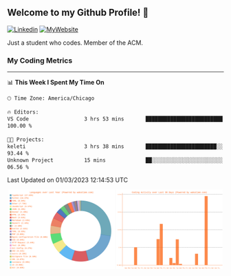 ## Welcome to my Github Profile! 👋

[![Linkedin](https://img.shields.io/badge/LinkedIn-0077B5?style=for-the-badge&logo=linkedin&logoColor=white)](https://www.linkedin.com/in/mkeleti)   [![MyWebsite](https://img.shields.io/badge/website-000000?style=for-the-badge&logo=About.me&logoColor=white)](https://mkeleti.com)

Just a student who codes. Member of the ACM.

### My Coding Metrics

---

<!--START_SECTION:waka-->
📊 **This Week I Spent My Time On** 

```text
🕑︎ Time Zone: America/Chicago

🔥 Editors: 
VS Code                  3 hrs 53 mins       █████████████████████████   100.00 % 

🐱‍💻 Projects: 
keleti                   3 hrs 38 mins       ███████████████████████░░   93.44 % 
Unknown Project          15 mins             ██░░░░░░░░░░░░░░░░░░░░░░░   06.56 % 
```


 Last Updated on 01/03/2023 12:14:53 UTC
<!--END_SECTION:waka-->

<p align="center" >
<img width="49%" alt="My most used Languages" src="assets/waka-langs.svg"/>
<img width="49%" alt="My activity over last month" src="assets/waka-activs.svg"/>
</p>